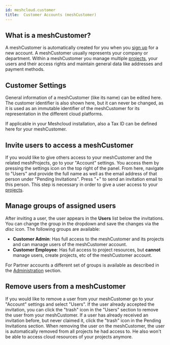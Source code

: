 ```yaml
---
id: meshcloud.customer
title:  Customer Accounts (meshCustomer)
---
```


## What is a meshCustomer?

A meshCustomer is automatically created for you when you [sign up](meshcloud.profile.md) for a new account. A meshCustomer usually represents your company or department. Within a meshCustomer you manage multiple [projects](meshcloud.project.md), your users and their access rights and maintain general data like addresses and payment methods.

## Customer Settings

General information of a meshCustomer (like its name) can be edited here. The customer identifier is also shown here, but it can never be changed, as it is used as an immutable identifier of the meshCustomer for its representation in the different cloud platforms.

If applicable in your Meshcloud installation, also a Tax ID can be defined here for your meshCustomer.

## Invite users to access a meshCustomer

If you would like to give others access to your meshCustomer and the related meshProjects, go to your "Account" settings. You access them by pressing the settings icon on the top right of the panel. From here, navigate to "Users" and provide the full name as well as the email address of that person under "Pending Invitations". Press "+" to send an invitation email to this person. This step is necessary in order to give a user access to your [projects](meshcloud.project.md).

## Manage groups of assigned users

After inviting a user, the user appears in the **Users** list below the invitations. You can change the group in the dropdown and save the changes via the *disc* icon. The following groups are available:

- **Customer Admin**: Has full access to the meshCustomer and its projects and can manage users of the meshCustomer account.
- **Customer Employee**: Has full access to project resources, but **cannot** manage users, create projects, etc of the meshCustomer account.

For Partner accounts a different set of groups is available as described in the [Administration](administration.index.md) section.

## Remove users from a meshCustomer

If you would like to remove a user from your meshCustomer go to your "Account" settings and select "Users". If the user already accepted the invitation, you can click the "trash" icon in the "Users" section to remove the user from your meshCustomer. If a user has already received an invitation before, but never claimed it, click the "trash" icon in the Pending Invitations section. When removing the user on the meshCustomer, the user is automatically removed from all projects he had access to. He also won't be able to access cloud resources of your projects anymore.
